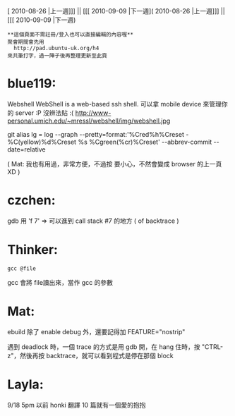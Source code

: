 [ 2010-08-26 |上一週]]] || [[[ 2010-09-09 |下一週]( 2010-08-26 |上一週]]] || [[[ 2010-09-09 |下一週)




    **這個頁面不需註冊/登入也可以直接編輯的內容喔**
    聚會期間會先用 
      http://pad.ubuntu-uk.org/h4 
    來共筆打字，過一陣子後再整理更新至此頁




# blue119:

Webshell
WebShell is a web-based ssh shell.
可以拿 mobile device 來管理你的 server :P
沒辨法貼 :( 
<http://www-personal.umich.edu/~mressl/webshell/img/webshell.jpg>  

git alias
 lg = log --graph --pretty=format:'%Cred%h%Creset -%C(yellow)%d%Creset %s %Cgreen(%cr)%Creset' --abbrev-commit --date=relative

( Mat: 我也有用過，非常方便，不過按 <Backsapce> 要小心，不然會變成 browser 的上一頁 XD )


# czchen:

 
 gdb 用 'f 7' => 可以進到 call stack #7 的地方 ( of backtrace )


# Thinker:


    gcc @file

gcc 會將 file讀出來，當作 gcc 的參數


# Mat:

ebuild 除了 enable debug 外，還要記得加 FEATURE="nostrip"

遇到 deadlock 時，一個 trace 的方式是用 gdb 開，在 hang 住時，按 "CTRL-z"，然後再按 backtrace，就可以看到程式是停在那個 block

# Layla:

9/18 5pm 以前 honki 翻譯 10 篇就有一個愛的抱抱